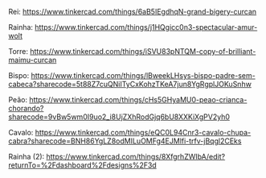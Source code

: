 Rei: https://www.tinkercad.com/things/6aB5IEgdhqN-grand-bigery-curcan

Rainha: https://www.tinkercad.com/things/j1HQgicc0n3-spectacular-amur-wolt

Torre: https://www.tinkercad.com/things/iSVU83pNTQM-copy-of-brilliant-maimu-curcan

Bispo: https://www.tinkercad.com/things/lBweekLHsys-bispo-padre-sem-cabeca?sharecode=5t88Z7cuQNiITyCxKohzTKeA7jun8YgRgplJOKuSnhw

Peão: https://www.tinkercad.com/things/cHs5GHyaMU0-peao-crianca-chorando?sharecode=9vBw5wm0I9uo2_i8UjZXhRodGjq6bU8XXKiXgPV2yh0

Cavalo: https://www.tinkercad.com/things/eQC0L94Cnr3-cavalo-chupa-cabra?sharecode=BNH86YgLZ8odMILuOMFg4EJMlfi-trfv-jBqgl2CEks

Rainha (2): https://www.tinkercad.com/things/8XfgrhZWIbA/edit?returnTo=%2Fdashboard%2Fdesigns%2F3d
